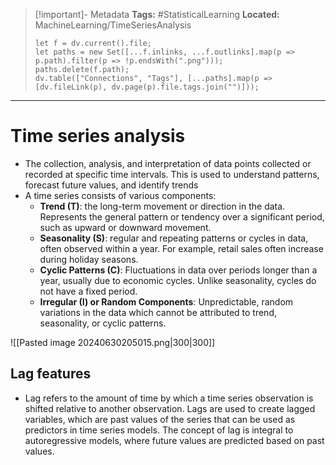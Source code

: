 > [!important]- Metadata
> **Tags:** #StatisticalLearning 
> **Located:** MachineLearning/TimeSeriesAnalysis
> ```dataviewjs
> let f = dv.current().file;
> let paths = new Set([...f.inlinks, ...f.outlinks].map(p => p.path).filter(p => !p.endsWith(".png")));
> paths.delete(f.path);
> dv.table(["Connections", "Tags"], [...paths].map(p => [dv.fileLink(p), dv.page(p).file.tags.join("")]));
> ```

___
# Time series analysis
- The collection, analysis, and interpretation of data points collected or recorded at specific time intervals. This is used to understand patterns, forecast future values, and identify trends
- A time series consists of various components: 
    - **Trend (T)**: the long-term movement or direction in the data. Represents the general pattern or tendency over a significant period, such as upward or downward movement.
    - **Seasonality (S)**: regular and repeating patterns or cycles in data, often observed within a year. For example, retail sales often increase during holiday seasons.
    -  **Cyclic Patterns (C)**: Fluctuations in data over periods longer than a year, usually due to economic cycles. Unlike seasonality, cycles do not have a fixed period.
    -  **Irregular (I) or Random Components**: Unpredictable, random variations in the data which cannot be attributed to trend, seasonality, or cyclic patterns.

![[Pasted image 20240630205015.png|300|300]]


## Lag features 
- Lag refers to the amount of time by which a time series observation is shifted relative to another observation. Lags are used to create lagged variables, which are past values of the series that can be used as predictors in time series models. The concept of lag is integral to autoregressive models, where future values are predicted based on past values.
